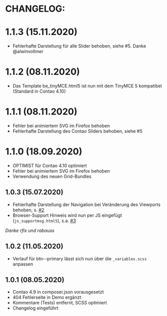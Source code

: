 # CHANGELOG:

# 1.1.3 (15.11.2020)
- Fehlerhafte Darstellung für alle Slider behoben, siehe #5. Danke @alwinvollmer

# 1.1.2 (08.11.2020)
- Das Template be_tinyMCE.html5 ist nun mit dem TinyMCE 5 kompatibel (Standard in Contao 4.10)

# 1.1.1 (08.11.2020)
- Fehler bei animiertem SVG im Firefox behoben
- Fehlerhafte Darstellung des Contao Sliders behoben, siehe #5

# 1.1.0 (18.09.2020)
- OPTIMIST für Contao 4.10 optimiert
- Fehler bei animiertem SVG im Firefox behoben
- Verwendung des neuen Grid-Bundles

## 1.0.3 (15.07.2020)
- Fehlerhafte Darstellung der Navigation bei Veränderung des Viewports behoben, s. [#2](https://github.com/ErdmannFreunde/optimist-theme-bundle/issues/2)
- Browser-Support Hinweis wird nun per JS eingefügt (`js_supportmsg.html5`), s.a. [#3](https://github.com/ErdmannFreunde/optimist-theme-bundle/issues/3)

_Danke rflx und rabauss_

## 1.0.2 (11.05.2020)
- Verlauf für btn--primary lässt sich nun über die `_variables.scss` anpassen 

## 1.0.1 (08.05.2020)
- Contao 4.9 in composer.json vorausgesetzt
- 404 Fehlerseite in Demo ergänzt
- Kommentare (Tests) entfernt, SCSS optimiert
- Changelog eingeführt
